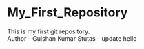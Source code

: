 # My_First_Repository
This is my first git repository. 
<br/>
Author - Gulshan Kumar
Stutas - update
hello
